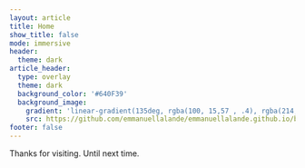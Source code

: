 ```yaml
---
layout: article
title: Home
show_title: false
mode: immersive
header:
  theme: dark
article_header:
  type: overlay
  theme: dark
  background_color: '#640F39'
  background_image:
    gradient: 'linear-gradient(135deg, rgba(100, 15,57 , .4), rgba(214, 199, 58, .4))'
    src: https://github.com/emmanuellalande/emmanuellalande.github.io/blob/acb9759592ce454511880745d488db81c21c03b7/docs/assets/images/cover_main.jpg
footer: false
---
```

Thanks for visiting. Until next time.

<!--more-->
